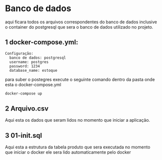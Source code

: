 # Banco de dados

aqui ficara todos os arquivos correspondentes do banco de dados inclusive o container do postgresql que sera o banco de dados utilizado no projeto.

## 1 docker-compose.yml:
```
Configuração: 
  banco de dados: postgresql
  username: postgres
  password: 1234
  database_name: estoque
```
para suber o postegres execute o seguinte comando dentro da pasta onde esta o docker-compose.yml
```bash
docker-compose up
```
## 2 Arquivo.csv

Aqui esta os dados que seram lidos no momento que iniciar a aplicação.

## 3 01-init.sql

Aqui esta a estrutura da tabela produto que sera executada no momento que iniciar o docker ele sera lido automaticamente pelo docker